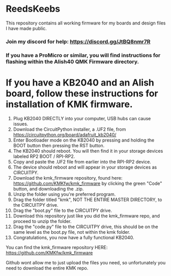 # ReedsKeebs
This repository contains all working firmware for my boards and design files I have made public.  

### Join my discord for help: https://discord.gg/JtBQ8nmr7R

### If you have a ProMicro or similar, you will find instructions for flashing within the Alish40 QMK Firmware directory.

# If you have a KB2040 and an Alish board, follow these instructions for installation of KMK firmware.  



1. Plug KB2040 DIRECTLY into your computer, USB hubs can cause issues.  
2. Download the CircuitPython installer, a .UF2 file, from https://circuitpython.org/board/adafruit_kb2040/
3. Enter Bootloader mode on the KB2040 by pressing and holding the BOOT button then pressing the RST button. 
4. The KB2040 should reboot. You will then find it in your storage devices labeled RP2 BOOT / RPI-RP2.
5. Copy and paste the .UF2 file from earlier into the RPI-RP2 device.
6. The device should reboot and will appear in your storage devices as CIRCUITPY.
7. Download the kmk_firmware repository, found here: https://github.com/KMKfw/kmk_firmware by clicking the green "Code" button, and downloading the .zip.
8. Unzip the folder using you're preferred program. 
9. Drag the folder titled "kmk", NOT THE ENTIRE MASTER DIRECTORY, to the CIRCUITPY drive.
10. Drag the "boot.py" file to the CIRCUITPY drive.
11. Download this repository just like you did the kmk_firmware repo, and proceed to unzip the folder.
12. Drag the "code.py" file to the CIRCUITPY drive, this should be on the same level as the boot.py file, not within the kmk folder. 
13. Congratulations, you now have a fully functional KB2040.


You can find the kmk_firmware repository HERE: https://github.com/KMKfw/kmk_firmware

Github wont allow me to just upload the files you need, so unfortunately you need to download the entire KMK repo. 
